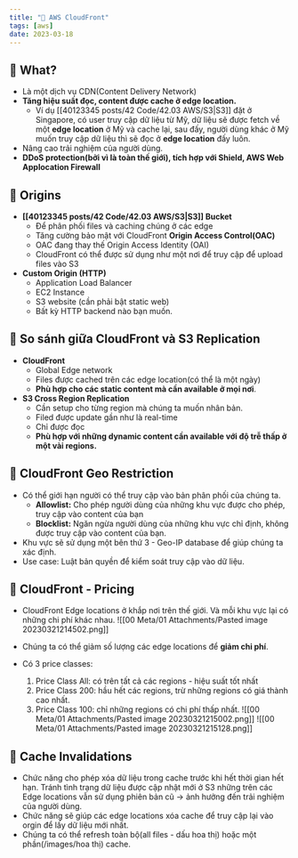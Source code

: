 ```yaml
---
title: "🌱 AWS CloudFront"
tags: [aws]
date: 2023-03-18
---
```


## 🌿 What?
- Là một dịch vụ CDN(Content Delivery Network)
- **Tăng hiệu suất đọc, content được cache ở edge location.**
	- Ví dụ [[40123345 posts/42 Code/42.03 AWS/S3|S3]] đặt ở Singapore, có user truy cập dữ liệu từ Mỹ, dữ liệu sẽ được fetch về một **edge location** ở Mỹ và cache lại, sau đấy, người dùng khác ở Mỹ muốn truy cập dữ liệu thì sẽ đọc ở **edge location** đấy luôn. 
- Nâng cao trải nghiệm của người dùng.
- **DDoS protection(bởi vì là toàn thế giới), tích hợp với Shield, AWS Web Applocation Firewall**

## 🌿 Origins
- **[[40123345 posts/42 Code/42.03 AWS/S3|S3]] Bucket**
	- Để phân phối files và caching chúng ở các edge
	- Tăng cường bảo mật với CloudFront **Origin Access Control(OAC)**
	- OAC đang thay thế Origin Access Identity (OAI)
	- CloudFront có thể được sử dụng như một nơi để truy cập để upload files vào S3
- **Custom Origin (HTTP)**
	- Application Load Balancer
	- EC2 Instance
	- S3 website (cần phải bật static web)
	- Bất kỳ HTTP backend nào bạn muốn.

## 🌿 So sánh giữa CloudFront và S3 Replication
- **CloudFront**
	- Global Edge network
	- Files được cached trên các edge location(có thể là một ngày)
	- **Phù hợp cho các static content mà cần available ở mọi nơi**.
- **S3 Cross Region Replication**
	- Cần setup cho từng region mà chúng ta muốn nhân bản.
	- Filed được update gần như là real-time
	- Chỉ được đọc
	- **Phù hợp với những dynamic content cần available với độ trễ thấp ở một vài regions.**

## 🌿 CloudFront Geo Restriction
- Có thể giới hạn người có thể truy cập vào bản phân phối của chúng ta.
	- **Allowlist:** Cho phép người dùng của những khu vực được cho phép, truy cập vào content của bạn
	- **Blocklist:** Ngăn ngừa người dùng của những khu vực chỉ định, không được truy cập vào content của bạn.
- Khu vực sẽ sử dụng một bên thứ 3 - Geo-IP database để giúp chúng ta xác định.
- Use case: Luật bản quyền để kiểm soát truy cập vào dữ liệu.

## 🌿 CloudFront - Pricing
- CloudFront Edge locations ở khắp nơi trên thế giới. Và mỗi khu vực lại có những chi phí khác nhau.
![[00 Meta/01 Attachments/Pasted image 20230321214502.png]]

- Chúng ta có thể giảm số lượng các edge locations để **giảm chi phí**.
- Có 3 price classes:
	1. Price Class All: có trên tất cả các regions - hiệu suất tốt nhất
	2. Price Class 200: hầu hết các regions, trừ những regions có giá thành cao nhất.
	3. Price Class 100: chỉ những regions có chi phí thấp nhất.
![[00 Meta/01 Attachments/Pasted image 20230321215002.png]]
![[00 Meta/01 Attachments/Pasted image 20230321215128.png]]

## 🌿 Cache Invalidations
- Chức năng cho phép xóa dữ liệu trong cache trước khi hết thời gian hết hạn. Tránh tình trạng dữ liệu được cập nhật mới ở S3 những trên các Edge locations vẫn sử dụng phiên bản cũ -> ảnh hưởng đến trải nghiệm của người dùng.
- Chức năng sẽ giúp các edge locations xóa cache để truy cập lại vào orgin để lấy dữ liệu mới nhất.
- Chúng ta có thể refresh toàn bộ(all files - dấu hoa thị) hoặc một phần(/images/hoa thị) cache.